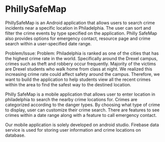 # PhillySafeMap
PhillySafeMap is an Android application that allows users to search crime incidents near a specific location in Philadelphia. The user can sort and filter the crime events by type specified on the application. Philly SafeMap also provides options for emergency contact, resource page and crime search within a user-specified date range.

Problem/Issue: Problem: Philadelphia is ranked as one of the cities that has the highest crime rate in the world. Specifically around the Drexel campus, crimes such as theft and robbery occur frequently. Majority of the victims are Drexel students who walk home from class at night. We realized this increasing crime rate could affect safety around the campus. Therefore, we want to build the application to help students view all the recent crimes within the area to find the safest way to the destined location.

Philly SafeMap is a mobile application that allows user to enter location in philadelphia to search the nearby crime locations for. Crimes are categorized according to the danger types. By choosing what type of crime to display, user can customize their crime search.  There are features to see crimes within a date range along with a feature to call emergency contact.

Our mobile application is solely developed on android studio. Firebase data service is used for storing user information and crime locations on database. 
